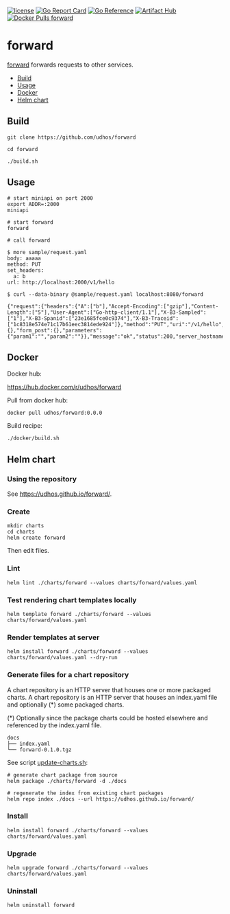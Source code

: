 [![license](http://img.shields.io/badge/license-MIT-blue.svg)](https://github.com/udhos/forward/blob/main/LICENSE)
[![Go Report Card](https://goreportcard.com/badge/github.com/udhos/forward)](https://goreportcard.com/report/github.com/udhos/forward)
[![Go Reference](https://pkg.go.dev/badge/github.com/udhos/forward.svg)](https://pkg.go.dev/github.com/udhos/forward)
[![Artifact Hub](https://img.shields.io/endpoint?url=https://artifacthub.io/badge/repository/forward)](https://artifacthub.io/packages/search?repo=forward)
[![Docker Pulls forward](https://img.shields.io/docker/pulls/udhos/forward)](https://hub.docker.com/r/udhos/forward)

# forward

[forward](https://github.com/udhos/forward) forwards requests to other services.

* [Build](#build)
* [Usage](#usage)
* [Docker](#docker)
* [Helm chart](#helm-chart)

## Build

```
git clone https://github.com/udhos/forward

cd forward

./build.sh
```

## Usage

```
# start miniapi on port 2000
export ADDR=:2000
miniapi
```

```
# start forward
forward
```

```
# call forward

$ more sample/request.yaml
body: aaaaa
method: PUT
set_headers:
  a: b
url: http://localhost:2000/v1/hello

$ curl --data-binary @sample/request.yaml localhost:8080/forward

{"request":{"headers":{"A":["b"],"Accept-Encoding":["gzip"],"Content-Length":["5"],"User-Agent":["Go-http-client/1.1"],"X-B3-Sampled":["1"],"X-B3-Spanid":["23e1685fce0c9374"],"X-B3-Traceid":["1c8318e574e71c17b61eec3814ede924"]},"method":"PUT","uri":"/v1/hello","host":"localhost:2000","body":"aaaaa","form_query":{},"form_post":{},"parameters":{"param1":"","param2":""}},"message":"ok","status":200,"server_hostname":"ubuntu","server_version":"1.0.5"}
```

## Docker

Docker hub:

https://hub.docker.com/r/udhos/forward

Pull from docker hub:

```
docker pull udhos/forward:0.0.0
```

Build recipe:

```
./docker/build.sh
```

## Helm chart

### Using the repository

See https://udhos.github.io/forward/.

### Create

```
mkdir charts
cd charts
helm create forward
```

Then edit files.

### Lint

```
helm lint ./charts/forward --values charts/forward/values.yaml
```

### Test rendering chart templates locally

```
helm template forward ./charts/forward --values charts/forward/values.yaml
```

### Render templates at server

```
helm install forward ./charts/forward --values charts/forward/values.yaml --dry-run
```

### Generate files for a chart repository

A chart repository is an HTTP server that houses one or more packaged charts.
A chart repository is an HTTP server that houses an index.yaml file and optionally (*) some packaged charts.

(*) Optionally since the package charts could be hosted elsewhere and referenced by the index.yaml file.

    docs
    ├── index.yaml
    └── forward-0.1.0.tgz

See script [update-charts.sh](update-charts.sh):

    # generate chart package from source
    helm package ./charts/forward -d ./docs

    # regenerate the index from existing chart packages
    helm repo index ./docs --url https://udhos.github.io/forward/

### Install

```
helm install forward ./charts/forward --values charts/forward/values.yaml
```

### Upgrade

```
helm upgrade forward ./charts/forward --values charts/forward/values.yaml
```

### Uninstall

```
helm uninstall forward
```
